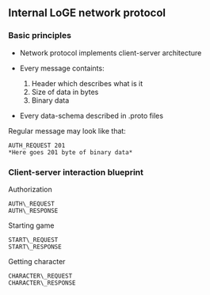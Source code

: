 ## Internal LoGE network protocol

### Basic principles

* Network protocol implements client-server architecture

* Every message containts: 
    1) Header which describes what is it
    2) Size of data in bytes
    3) Binary data 

* Every data-schema described in .proto files

Regular message may look like that:
```
AUTH_REQUEST 201
*Here goes 201 byte of binary data*
```

### Client-server interaction blueprint

Authorization
```
AUTH\_REQUEST 
AUTH\_RESPONSE
```

Starting game
```
START\_REQUEST
START\_RESPONSE
```

Getting character
```
CHARACTER\_REQUEST
CHARACTER\_RESPONSE
```


